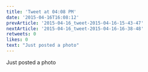 ```yaml
---
title: 'Tweet at 04:08 PM'
date: '2015-04-16T16:08:12'
prevArticle: '2015-04-16_tweet-2015-04-16-15-43-47'
nextArticle: '2015-04-16_tweet-2015-04-16-16-38-48'
retweets: 0
likes: 0
text: "Just posted a photo"
---
```

Just posted a photo